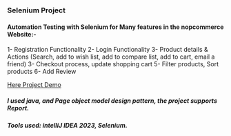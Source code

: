### Selenium Project
#### Automation Testing with Selenium for Many features in the nopcommerce Website:-
1- Registration Functionality
2- Login Functionality
3- Product details & Actions (Search, add to wish list, add to compare list, add to cart, email a friend)
3- Checkout process, update shopping cart
5- Filter products, Sort products
6- Add Review

[Here Project Demo](https://drive.google.com/file/d/1rqiqRiIf3Mvkt4gydp53p-T4WVGy2drT/view?usp=sharing)

##### I used java, and Page object model design pattern, the project supports Report.
##### Tools used: intelliJ IDEA 2023, Selenium.
